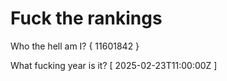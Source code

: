 # Fuck the rankings

Who the hell am I?
{ 11601842 }

What fucking year is it?
[ 2025-02-23T11:00:00Z ]

